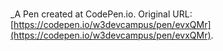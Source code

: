 # 
 _A Pen created at CodePen.io. Original URL: [https://codepen.io/w3devcampus/pen/evxQMr](https://codepen.io/w3devcampus/pen/evxQMr).

 